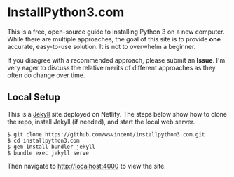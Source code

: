 # InstallPython3.com

This is a free, open-source guide to installing Python 3 on a new computer. While there are multiple approaches, the goal of this site is to provide **one** accurate, easy-to-use solution. It is not to overwhelm a beginner.

If you disagree with a recommended approach, please submit an **Issue**. I'm very eager to discuss the relative merits of different approaches as they often do change over time.

## Local Setup

This is a [Jekyll](https://jekyllrb.com) site deployed on Netlify. The steps below show how to clone the repo, install Jekyll (if needed), and start the local web server.

```
$ git clone https://github.com/wsvincent/installpython3.com.git
$ cd installpython3.com
$ gem install bundler jekyll
$ bundle exec jekyll serve
```

Then navigate to [http://localhost:4000](http://localhost:4000) to view the site.
